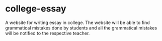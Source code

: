 # college-essay
A website for writing essay in college. The website will be able to find grammatical mistakes done by students and all the grammatical mistakes will be notified to the respective teacher.
